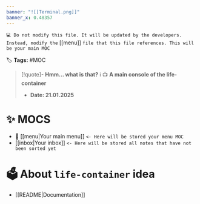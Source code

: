 ```yaml
---
banner: "![[Terminal.png]]"
banner_x: 0.48357
---
```


`💻 Do not modify this file. It will be updated by the developers. Instead, modify the` [[menu]] `file that this file references. This will be your main MOC`

🏷️ **Tags:** #MOC

> [!quote]- **Hmm... what is that?** ℹ️ 
> 📺 __A main console of the life-container__
> - __Date:  21.01.2025__
# ✨ MOCS
- 📖 [[menu|Your main menu]] `<- Here will be stored your menu MOC`
- [[inbox|Your inbox]] `<- Here will be stored all notes that have not been sorted yet`
# 🗳️ About `life-container` idea
- [[README|Documentation]]